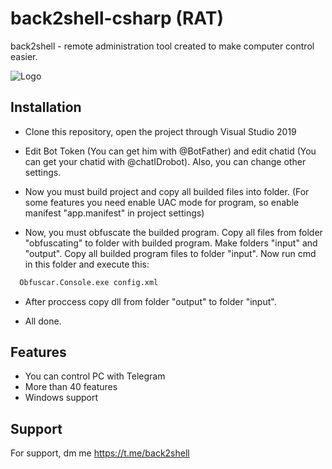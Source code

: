 
# back2shell-csharp (RAT)

back2shell - remote administration tool created to make computer control easier.


![Logo](https://user-images.githubusercontent.com/33353036/167257713-1ef10c1c-63cc-46a5-9c39-9238e074e969.png)


## Installation

 - Clone this repository, open the project through Visual Studio 2019

 - Edit Bot Token (You can get him with @BotFather) and edit chatid (You can get your chatid with @chatIDrobot). Also, you can change other settings.

 - Now you must build project and copy all builded files into folder. (For some features you need enable UAC mode for program, so enable manifest "app.manifest" in project settings)

 - Now, you must obfuscate the builded program. Copy all files from folder "obfuscating" to folder with builded program. Make folders "input" and "output". Copy all builded program files to folder "input". Now run cmd in this folder and execute this:

```bash
  Obfuscar.Console.exe config.xml
```

 - After proccess copy dll from folder "output" to folder "input".

 - All done.

 
## Features

- You can control PC with Telegram
- More than 40 features
- Windows support


## Support

For support, dm me https://t.me/back2shell

